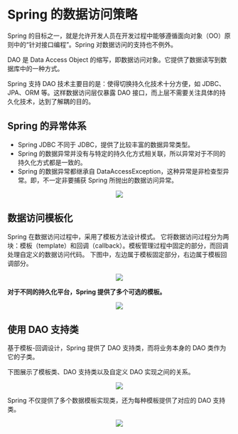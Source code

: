 # Spring 的数据访问策略

Spring 的目标之一，就是允许开发人员在开发过程中能够遵循面向对象（OO）原则中的“针对接口编程”。Spring 对数据访问的支持也不例外。

DAO 是 Data Access Object 的缩写，即数据访问对象。它提供了数据读写到数据库中的一种方式。

Spring 支持 DAO 技术主要目的是：使得切换持久化技术十分方便，如 JDBC、JPA、ORM 等。这样数据访问层仅暴露 DAO 接口，而上层不需要关注具体的持久化技术，达到了解耦的目的。

## Spring 的异常体系

- Spring JDBC 不同于 JDBC，提供了比较丰富的数据异常类型。
- Spring 的数据异常并没有与特定的持久化方式相关联，所以异常对于不同的持久化方式都是一致的。
- Spring 的数据异常都继承自 DataAccessException，这种异常是非检查型异常。即，不一定非要捕获 Spring 所抛出的数据访问异常。

<div align="center"><img src="assets/images/spring-data-exception-tree.jpg"/></div>

## 数据访问模板化

Spring 在数据访问过程中，采用了模板方法设计模式。
它将数据访问过程分为两块：模板（template）和回调（callback）。模板管理过程中固定的部分，而回调处理自定义的数据访问代码。
下图中，左边属于模板固定部分，右边属于模板回调部分。

<div align="center"><img src="http://upload-images.jianshu.io/upload_images/3101171-d4b685e27d934b52.png"/></div>

**对于不同的持久化平台，Spring 提供了多个可选的模板。**

<div align="center"><img src="http://upload-images.jianshu.io/upload_images/3101171-e98a1fe9635b3f1b.png"/></div>

## 使用 DAO 支持类

基于模板-回调设计，Spring 提供了 DAO 支持类，而将业务本身的 DAO 类作为它的子类。

下图展示了模板类、DAO 支持类以及自定义 DAO 实现之间的关系。

<div align="center"><img src="http://upload-images.jianshu.io/upload_images/3101171-4a9bf6f7ce95428a.png"/></div>

Spring 不仅提供了多个数据模板实现类，还为每种模板提供了对应的 DAO 支持类。

<div align="center"><img src="http://upload-images.jianshu.io/upload_images/3101171-373f10dd0d377aed.png"/></div>
